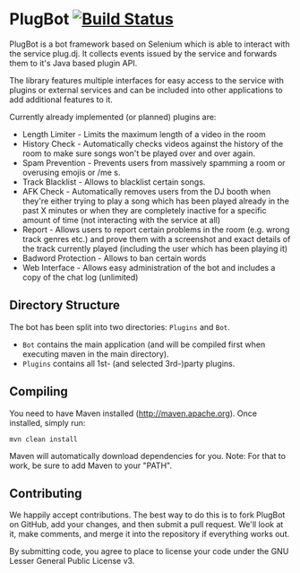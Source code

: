 PlugBot [![Build Status](https://travis-ci.org/LordAkkarin/PlugBot.png?branch=master)](https://travis-ci.org/LordAkkarin/PlugBot)
===============
PlugBot is a bot framework based on Selenium which is able to interact with the
service plug.dj. It collects events issued by the service and forwards them to
it's Java based plugin API.

The library features multiple interfaces for easy access to the service with plugins
or external services and can be included into other applications to add additional
features to it.

Currently already implemented (or planned) plugins are:
* Length Limiter - Limits the maximum length of a video in the room
* History Check - Automatically checks videos against the history of the room to make
sure songs won't be played over and over again.
* Spam Prevention - Prevents users from massively spamming a room or overusing emojis
or /me s.
* Track Blacklist - Allows to blacklist certain songs.
* AFK Check - Automatically removes users from the DJ booth when they're either trying to play
a song which has been played already in the past X minutes or when they are completely inactive
for a specific amount of time (not interacting with the service at all)
* Report - Allows users to report certain problems in the room (e.g. wrong track genres etc.) and
prove them with a screenshot and exact details of the track currently played (including the user which
has been playing it)
* Badword Protection - Allows to ban certain words
* Web Interface - Allows easy administration of the bot and includes a copy of the chat log (unlimited)

Directory Structure
-------------------
The bot has been split into two directories: `Plugins` and `Bot`.
* `Bot` contains the main application (and will be compiled first when executing maven in the main
directory).
* `Plugins` contains all 1st- (and selected 3rd-)party plugins.

Compiling
---------
You need to have Maven installed (http://maven.apache.org). Once installed,
simply run:

	mvn clean install

Maven will automatically download dependencies for you. Note: For that to work,
be sure to add Maven to your "PATH".

Contributing
------------

We happily accept contributions. The best way to do this is to fork PlugBot
on GitHub, add your changes, and then submit a pull request. We'll look at it,
make comments, and merge it into the repository if everything works out.

By submitting code, you agree to place to license your code under the 
GNU Lesser General Public License v3.